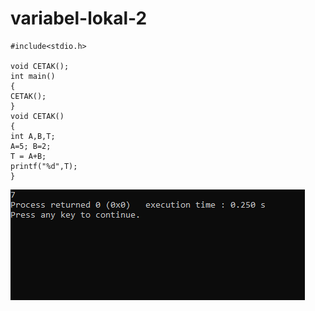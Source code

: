 # variabel-lokal-2

    #include<stdio.h>

    void CETAK();
    int main()
    {
    CETAK();
    }
    void CETAK()
    {
    int A,B,T;
    A=5; B=2;
    T = A+B;
    printf("%d",T);
    }
    
![img](https://raw.githubusercontent.com/VIKTORKEVIN/variabel-lokal-2/master/variabel%20lokal%202.png)
